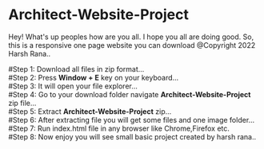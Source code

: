 # Architect-Website-Project
Hey! What's up peoples how are you all. I hope you all are doing good. So, this is a responsive one page website you can download @Copyright 2022 Harsh Rana..

#Step 1: Download all files in zip format...<br>
#Step 2: Press <b>Window + E</b> key on your keyboard...<br>
#Step 3: It will open your file explorer...<br>
#Step 4: Go to your download folder navigate <b>Architect-Website-Project</b> zip file...<br>
#Step 5: Extract <b>Architect-Website-Project</b> zip...<br>
#Step 6: After extracting file you will get some files and one image folder...<br>
#Step 7: Run index.html file in any browser like Chrome,Firefox etc.<br>
#Step 8: Now enjoy you will see small basic project created by harsh rana..
